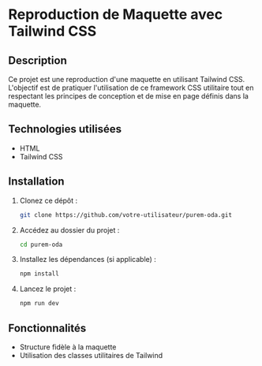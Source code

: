 # Reproduction de Maquette avec Tailwind CSS

## Description
Ce projet est une reproduction d'une maquette en utilisant Tailwind CSS. L'objectif est de pratiquer l'utilisation de ce framework CSS utilitaire tout en respectant les principes de conception et de mise en page définis dans la maquette.

## Technologies utilisées
- HTML
- Tailwind CSS

## Installation
1. Clonez ce dépôt :
   ```sh
   git clone https://github.com/votre-utilisateur/purem-oda.git
   ```
2. Accédez au dossier du projet :
   ```sh
   cd purem-oda
   ```
3. Installez les dépendances (si applicable) :
   ```sh
   npm install
   ```
4. Lancez le projet :
     ```sh
     npm run dev
     ```

## Fonctionnalités
- Structure fidèle à la maquette
- Utilisation des classes utilitaires de Tailwind
  
